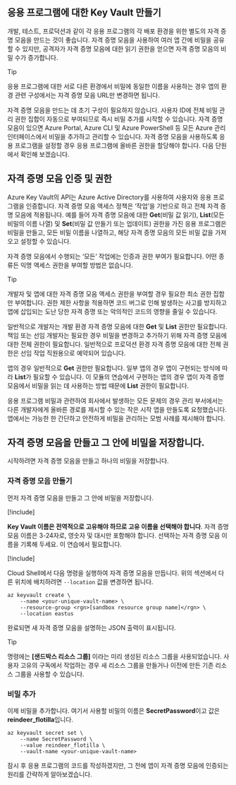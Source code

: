 ## <a name="creating-key-vaults-for-your-applications"></a>응용 프로그램에 대한 Key Vault 만들기

개발, 테스트, 프로덕션과 같이 각 응용 프로그램의 각 배포 환경을 위한 별도의 자격 증명 모음을 만드는 것이 좋습니다. 자격 증명 모음을 사용하여 여러 앱 간에 비밀을 공유할 수 있지만, 공격자가 자격 증명 모음에 대한 읽기 권한을 얻으면 자격 증명 모음의 비밀 수가 증가합니다.

> [!TIP]
> 응용 프로그램에 대한 서로 다른 환경에서 비밀에 동일한 이름을 사용하는 경우 앱의 환경 관련 구성에서는 자격 증명 모음 URL만 변경하면 됩니다.

자격 증명 모음을 만드는 데 초기 구성이 필요하지 않습니다. 사용자 ID에 전체 비밀 관리 권한 집합이 자동으로 부여되므로 즉시 비밀 추가를 시작할 수 있습니다. 자격 증명 모음이 있으면 Azure Portal, Azure CLI 및 Azure PowerShell 등 모든 Azure 관리 인터페이스에서 비밀을 추가하고 관리할 수 있습니다. 자격 증명 모음을 사용하도록 응용 프로그램을 설정할 경우 응용 프로그램에 올바른 권한을 할당해야 합니다. 다음 단원에서 확인해 보겠습니다.

## <a name="vault-authentication-and-permissions"></a>자격 증명 모음 인증 및 권한

Azure Key Vault의 API는 Azure Active Directory를 사용하여 사용자와 응용 프로그램을 인증합니다. 자격 증명 모음 액세스 정책은 ‘작업’을 기반으로 하고 전체 자격 증명 모음에 적용됩니다. 예를 들어 자격 증명 모음에 대한 **Get**(비밀 값 읽기), **List**(모든 비밀의 이름 나열) 및 **Set**(비밀 값 만들기 또는 업데이트) 권한을 가진 응용 프로그램은 비밀을 만들고, 모든 비밀 이름을 나열하고, 해당 자격 증명 모음의 모든 비밀 값을 가져오고 설정할 수 있습니다.

자격 증명 모음에서 수행되는 ‘모든’ 작업에는 인증과 권한 부여가 필요합니다. 어떤 종류든 익명 액세스 권한을 부여할 방법은 없습니다.

> [!TIP]
> 개발자 및 앱에 대한 자격 증명 모음 액세스 권한을 부여할 경우 필요한 최소 권한 집합만 부여합니다. 권한 제한 사항을 적용하면 코드 버그로 인해 발생하는 사고를 방지하고 앱에 삽입되는 도난 당한 자격 증명 또는 악의적인 코드의 영향을 줄일 수 있습니다.

일반적으로 개발자는 개발 환경 자격 증명 모음에 대한 **Get** 및 **List** 권한만 필요합니다. 책임 또는 선임 개발자는 필요한 경우 비밀을 변경하고 추가하기 위해 자격 증명 모음에 대한 전체 권한이 필요합니다. 일반적으로 프로덕션 환경 자격 증명 모음에 대한 전체 권한은 선임 작업 직원용으로 예약되어 있습니다.

앱의 경우 일반적으로 **Get** 권한만 필요합니다. 일부 앱의 경우 앱이 구현되는 방식에 따라 **List**가 필요할 수 있습니다. 이 모듈의 연습에서 구현하는 앱의 경우 앱이 자격 증명 모음에서 비밀을 읽는 데 사용하는 방법 때문에 **List** 권한이 필요합니다.

응용 프로그램 비밀과 관련하여 회사에서 발생하는 모든 문제의 경우 관리 부서에서는 다른 개발자에게 올바른 경로를 제시할 수 있는 작은 시작 앱을 만들도록 요청했습니다. 앱에서는 가능한 한 간단하고 안전하게 비밀을 관리하는 모범 사례를 제시해야 합니다.

## <a name="create-the-vault-and-store-the-secret-in-it"></a>자격 증명 모음을 만들고 그 안에 비밀을 저장합니다.
시작하려면 자격 증명 모음을 만들고 하나의 비밀을 저장합니다.

###  <a name="create-the-vault"></a>자격 증명 모음 만들기

먼저 자격 증명 모음을 만들고 그 안에 비밀을 저장합니다.

[!include[](../../../includes/azure-sandbox-activate.md)]

**Key Vault 이름은 전역적으로 고유해야 하므로 고유 이름을 선택해야 합니다**. 자격 증명 모음 이름은 3-24자로, 영숫자 및 대시만 포함해야 합니다. 선택하는 자격 증명 모음 이름을 기록해 두세요. 이 연습에서 필요합니다.

[!include[](../../../includes/azure-sandbox-regions-first-mention-note.md)]

Cloud Shell에서 다음 명령을 실행하여 자격 증명 모음을 만듭니다. 위의 섹션에서 다른 위치에 배치하려면 `--location` 값을 변경하면 됩니다.

```azurecli
az keyvault create \
    --name <your-unique-vault-name> \
    --resource-group <rgn>[sandbox resource group name]</rgn> \
    --location eastus
```

완료되면 새 자격 증명 모음을 설명하는 JSON 출력이 표시됩니다.

> [!TIP]
> 명령에는 **<rgn>[샌드박스 리소스 그룹]</rgn>** 이라는 미리 생성된 리소스 그룹을 사용되었습니다. 사용자 고유의 구독에서 작업하는 경우 새 리소스 그룹을 만들거나 이전에 만든 기존 리소스 그룹을 사용할 수 있습니다.

### <a name="add-the-secret"></a>비밀 추가

이제 비밀을 추가합니다. 여기서 사용할 비밀의 이름은 **SecretPassword**이고 값은 **reindeer_flotilla**입니다.

```azurecli
az keyvault secret set \
    --name SecretPassword \
    --value reindeer_flotilla \
    --vault-name <your-unique-vault-name>
```

잠시 후 응용 프로그램의 코드를 작성하겠지만, 그 전에 앱이 자격 증명 모음에 인증되는 원리를 간략하게 알아보겠습니다.